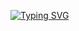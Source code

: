 [![Typing SVG](https://readme-typing-svg.herokuapp.com?font=font&color=%23D54EC9&size=15&center=Salah&vCenter=Salah&lines=Selamat+datang+di+github+Khamdihi+XD)](https://git.io/typing-svg)
